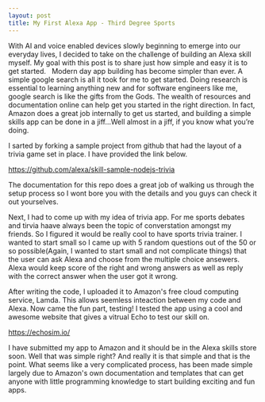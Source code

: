 ```yaml
---
layout: post
title: My First Alexa App - Third Degree Sports
---
```


With AI and voice enabled devices slowly beginning to emerge into our everyday lives, I decided to take on the challenge of building an Alexa skill myself. My goal with this post is to share just how simple and easy it is to get started. 
 
Modern day app building has become simpler than ever. A simple google search is all it took for me to get started. Doing research is essential to learning anything new and for software engineers like me, google search is like the gifts from the Gods.  The wealth of resources and documentation online can help get you started in the right direction. In fact, Amazon does a great job internally to get us started, and building a simple skills app can be done in a jiff…Well almost in a jiff, if you know what you’re doing. 

I sarted by forking a sample project from github that had the layout of a trivia game set in place. I have provided the link below.  

<https://github.com/alexa/skill-sample-nodejs-trivia>

The documentation for this repo does a great job of walking us through the setup process so I wont bore you with the details and you guys can check it out yourselves. 

Next, I had to come up with my idea of trivia app. For me sports debates and tirvia haave always been the topic of converstation amongst my friends. So I figured it would be really cool to have sports trivia trainer. I wanted to start small so I came up with 5 random questions out of the 50 or so possible(Again, I wanted to start small and not complicate things) that the user can ask Alexa and choose from the multiple choice ansewers. Alexa would keep score of the right and wrong answers as well as reply with the correct answer when the user got it wrong.

After writing the code, I uploaded it to Amazon's free cloud computing service, Lamda. This allows seemless inteaction between my code and Alexa. Now came the fun part, testing! I tested the app using a cool and awesome website that gives a vitrual Echo to test our skill on. 

<https://echosim.io/>

I have submitted my app to Amazon and it should be in the Alexa skills store soon. Well that was simple right? And really it is that simple and that is the point. What seems like a very complicated process, has been made simple largely due to Amazon's own documentation and templates that can get anyone with little programming knowledge to start building exciting and fun apps.  